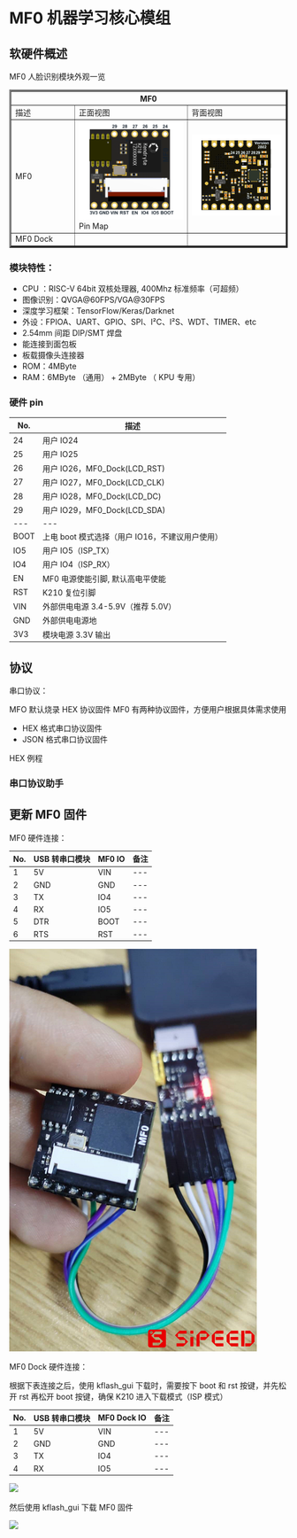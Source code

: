 # MF0 机器学习核心模组

## 软硬件概述

MF0 人脸识别模块外观一览

<table border="3">
    <tr>
        <th colspan=3>MF0</th>
    </tr>
    <tr>
        <td width="100">描述</td>
        <td>正面视图</td>
        <td>背面视图</td>
    </tr>
    <tr>
        <td  width="100">MF0</td>
        <td>
            <img src="./../assets/mf_module/mf0_mf0dock/mf0_pin_map.png" width="600" alt="MF0 正面">
            Pin Map</br>
        </td>
        <td>
            <img src="./../assets/mf_module/mf0_mf0dock/mf0_buttom.png" width="600" alt="MF0 背面视图">
        </td>
    </tr>
    <tr>
        <td>MF0 Dock</td>
        <td>
            <!-- <img src="../assets/mf_module/mf1_bottom_v2(nand).png" width="600" alt="MF1(NAND Flash) 背面视图"> -->
        </td>
        <td>
        </td>
    </tr>
</table>

### 模块特性：

- CPU ：RISC-V 64bit 双核处理器, 400Mhz 标准频率（可超频）
- 图像识别：QVGA@60FPS/VGA@30FPS
- 深度学习框架：TensorFlow/Keras/Darknet
- 外设：FPIOA、UART、GPIO、SPI、I²C、I²S、WDT、TIMER、etc
- 2.54mm 间距 DIP/SMT 焊盘
- 能连接到面包板
- 板载摄像头连接器
- ROM：4MByte
- RAM：6MByte （通用） + 2MByte （ KPU 专用）

### 硬件 pin

| No. | 描述 |
| --- | --- |
| 24 | 用户 IO24 |
| 25 | 用户 IO25 |
| 26 | 用户 IO26，MF0_Dock(LCD_RST) |
| 27 | 用户 IO27，MF0_Dock(LCD_CLK) |
| 28 | 用户 IO28，MF0_Dock(LCD_DC) |
| 29 | 用户 IO29，MF0_Dock(LCD_SDA) |
| ---  | --- |
| BOOT | 上电 boot 模式选择（用户 IO16，不建议用户使用） |
| IO5  | 用户 IO5（ISP_TX） |
| IO4  | 用户 IO4（ISP_RX） |
| EN   | MF0 电源使能引脚, 默认高电平使能 |
| RST  | K210 复位引脚 |
| VIN  | 外部供电电源 3.4-5.9V（推荐 5.0V） |
| GND  | 外部供电电源地 |
| 3V3  | 模块电源 3.3V 输出 |

## 协议

串口协议：

MFO 默认烧录 HEX 协议固件
MF0 有两种协议固件，方便用户根据具体需求使用

- HEX 格式串口协议固件
- JSON 格式串口协议固件

HEX 例程

### 串口协议助手

## 更新 MF0 固件

MF0 硬件连接：

| No. | USB 转串口模块 | MF0 IO | 备注 |
| --- | --- | --- | --- |
| 1 | 5V | VIN | --- |
| 2 | GND | GND | --- |
| 3 | TX | IO4 | --- |
| 4 | RX | IO5 | --- |
| 5 | DTR | BOOT | --- |
| 6 | RTS | RST | --- |

![](./../assets/mf_module/mf0_mf0dock/mf0_flash.png)

MF0 Dock 硬件连接：

根据下表连接之后，使用 kflash_gui 下载时，需要按下 boot 和 rst 按键，并先松开 rst 再松开 boot 按键，确保 K210 进入下载模式（ISP 模式）

| No. | USB 转串口模块 | MF0 Dock IO | 备注 |
| --- | --- | --- | --- |
| 1 | 5V | VIN | --- |
| 2 | GND | GND | --- |
| 3 | TX | IO4 | --- |
| 4 | RX | IO5 | --- |

![](./../zh/maixface/assets/mf_module/mf0_mf0dock/mf0_dock_flash.png)

然后使用 kflash_gui 下载 MF0 固件

![](./../zh/maixface/assets/mf_module/mf0_mf0dock/mf0_upgrade_firmwave.png)
